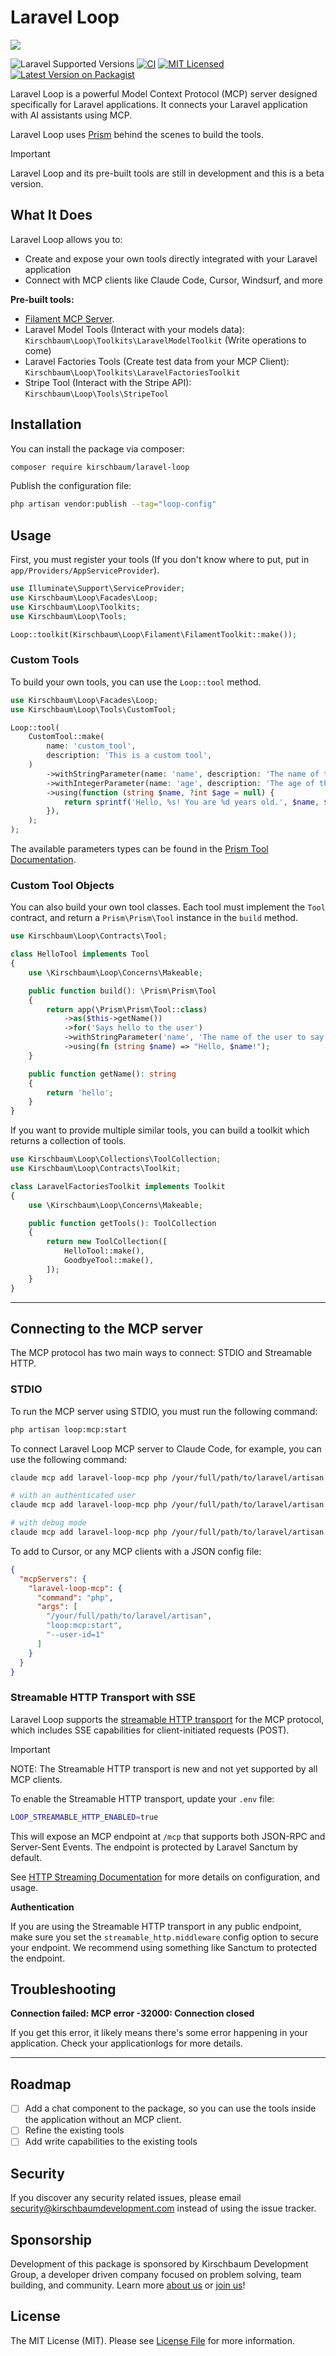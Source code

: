 # Laravel Loop

![](images/laravel-loop.png)

![Laravel Supported Versions](https://img.shields.io/badge/laravel-10.x/11.x/12.x-green.svg)
[![CI](https://github.com/kirschbaum-development/laravel-loop/actions/workflows/ci-checks.yml/badge.svg)](https://github.com/kirschbaum-development/laravel-loop/actions/workflows/ci-checks.yml)
[![MIT Licensed](https://img.shields.io/badge/license-MIT-brightgreen.svg?style=flat-square)](LICENSE.md)
[![Latest Version on Packagist](https://img.shields.io/packagist/v/kirschbaum-development/laravel-loop.svg?style=flat-square)](https://packagist.org/packages/kirschbaum-development/laravel-loop)

Laravel Loop is a powerful Model Context Protocol (MCP) server designed specifically for Laravel applications. It connects your Laravel application with AI assistants using MCP.

Laravel Loop uses [Prism](https://github.com/prism-ai/prism) behind the scenes to build the tools.

> [!IMPORTANT]
> Laravel Loop and its pre-built tools are still in development and this is a beta version.

## What It Does

Laravel Loop allows you to:

- Create and expose your own tools directly integrated with your Laravel application
- Connect with MCP clients like Claude Code, Cursor, Windsurf, and more

**Pre-built tools:**

* [Filament MCP Server](https://github.com/kirschbaum-development/laravel-loop-filament).
* Laravel Model Tools (Interact with your models data): `Kirschbaum\Loop\Toolkits\LaravelModelToolkit` (Write operations to come)
* Laravel Factories Tools (Create test data from your MCP Client): `Kirschbaum\Loop\Toolkits\LaravelFactoriesToolkit`
* Stripe Tool (Interact with the Stripe API): `Kirschbaum\Loop\Tools\StripeTool`

## Installation

You can install the package via composer:

```bash
composer require kirschbaum/laravel-loop
```

Publish the configuration file:

```bash
php artisan vendor:publish --tag="loop-config"
```

## Usage

First, you must register your tools (If you don't know where to put, put in `app/Providers/AppServiceProvider`).

```php
use Illuminate\Support\ServiceProvider;
use Kirschbaum\Loop\Facades\Loop;
use Kirschbaum\Loop\Toolkits;
use Kirschbaum\Loop\Tools;

Loop::toolkit(Kirschbaum\Loop\Filament\FilamentToolkit::make());
```

### Custom Tools

To build your own tools, you can use the `Loop::tool` method.

```php
use Kirschbaum\Loop\Facades\Loop;
use Kirschbaum\Loop\Tools\CustomTool;

Loop::tool(
    CustomTool::make(
        name: 'custom_tool',
        description: 'This is a custom tool',
    )
        ->withStringParameter(name: 'name', description: 'The name of the user', required: true)
        ->withIntegerParameter(name: 'age', description: 'The age of the user')
        ->using(function (string $name, ?int $age = null) {
            return sprintf('Hello, %s! You are %d years old.', $name, $age ?? 'unknown');
        }),
    );
);
```

The available parameters types can be found in the [Prism Tool Documentation](https://prismphp.com/core-concepts/tools-function-calling.html#parameter-definition). 

### Custom Tool Objects

You can also build your own tool classes. Each tool must implement the `Tool` contract, and return a `Prism\Prism\Tool` instance in the `build` method.

```php
use Kirschbaum\Loop\Contracts\Tool;

class HelloTool implements Tool
{
    use \Kirschbaum\Loop\Concerns\Makeable;

    public function build(): \Prism\Prism\Tool
    {
        return app(\Prism\Prism\Tool::class)
            ->as($this->getName())
            ->for('Says hello to the user')
            ->withStringParameter('name', 'The name of the user to say hello to.', required: true)
            ->using(fn (string $name) => "Hello, $name!");
    }

    public function getName(): string
    {
        return 'hello';
    }
}
```

If you want to provide multiple similar tools, you can build a toolkit which returns a collection of tools.

```php
use Kirschbaum\Loop\Collections\ToolCollection;
use Kirschbaum\Loop\Contracts\Toolkit;

class LaravelFactoriesToolkit implements Toolkit
{
    use \Kirschbaum\Loop\Concerns\Makeable;

    public function getTools(): ToolCollection
    {
        return new ToolCollection([
            HelloTool::make(),
            GoodbyeTool::make(),
        ]);
    }
}
```

***

## Connecting to the MCP server

The MCP protocol has two main ways to connect: STDIO and Streamable HTTP.

### STDIO

To run the MCP server using STDIO, you must run the following command:

```bash
php artisan loop:mcp:start
```

To connect Laravel Loop MCP server to Claude Code, for example, you can use the following command:

```bash
claude mcp add laravel-loop-mcp php /your/full/path/to/laravel/artisan loop:mcp:start

# with an authenticated user
claude mcp add laravel-loop-mcp php /your/full/path/to/laravel/artisan loop:mcp:start --user-id=1 --user-model=App\Models\User

# with debug mode
claude mcp add laravel-loop-mcp php /your/full/path/to/laravel/artisan loop:mcp:start --debug
```

To add to Cursor, or any MCP clients with a JSON config file:

```json
{
  "mcpServers": {
    "laravel-loop-mcp": {
      "command": "php",
      "args": [
        "/your/full/path/to/laravel/artisan",
        "loop:mcp:start",
        "--user-id=1"
      ]
    }
  }
}
```

### Streamable HTTP Transport with SSE

Laravel Loop supports the [streamable HTTP transport](https://modelcontextprotocol.io/specification/2025-03-26/basic/transports) for the MCP protocol, which includes SSE capabilities for client-initiated requests (POST).

> [!IMPORTANT]
> NOTE: The Streamable HTTP transport is new and not yet supported by all MCP clients.

To enable the Streamable HTTP transport, update your `.env` file:

```bash
LOOP_STREAMABLE_HTTP_ENABLED=true
```

This will expose an MCP endpoint at `/mcp` that supports both JSON-RPC and Server-Sent Events. The endpoint is protected by Laravel Sanctum by default.

See [HTTP Streaming Documentation](docs/http-streaming.md) for more details on configuration, and usage.

**Authentication**

If you are using the Streamable HTTP transport in any public endpoint, make sure you set the `streamable_http.middleware` config option to secure your endpoint. We recommend using something like Sanctum to protected the endpoint.

## Troubleshooting

**Connection failed: MCP error -32000: Connection closed**

If you get this error, it likely means there's some error happening in your application. Check your applicationlogs for more details.

***

## Roadmap

- [ ] Add a chat component to the package, so you can use the tools inside the application without an MCP client.
- [ ] Refine the existing tools
- [ ] Add write capabilities to the existing tools

## Security

If you discover any security related issues, please email security@kirschbaumdevelopment.com instead of using the issue tracker.

## Sponsorship

Development of this package is sponsored by Kirschbaum Development Group, a developer driven company focused on problem solving, team building, and community. Learn more [about us](https://kirschbaumdevelopment.com?utm_source=github) or [join us](https://careers.kirschbaumdevelopment.com?utm_source=github)!

## License

The MIT License (MIT). Please see [License File](LICENSE) for more information.